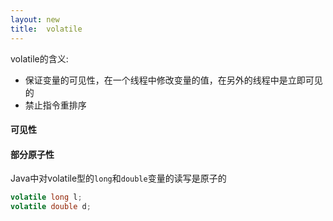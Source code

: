 ```yaml
---
layout: new
title:  volatile
---
```


volatile的含义:

* 保证变量的可见性，在一个线程中修改变量的值，在另外的线程中是立即可见的
* 禁止指令重排序

#### 可见性

#### 部分原子性

Java中对volatile型的`long`和`double`变量的读写是原子的

```java
volatile long l;
volatile double d;
```
